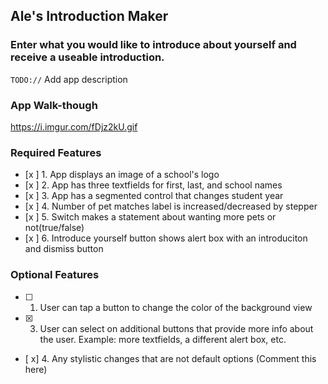 ## Ale's Introduction Maker

### Enter what you would like to introduce about yourself and receive a useable introduction.

`TODO://` Add app description

### App Walk-though

https://i.imgur.com/fDjz2kU.gif

### Required Features

- [x ] 1. App displays an image of a school's logo
- [x ] 2. App has three textfields for first, last, and school names
- [x ] 3. App has a segmented control that changes student year
- [x ] 4. Number of pet matches label is increased/decreased by stepper
- [x ] 5. Switch makes a statement about wanting more pets or not(true/false) 
- [x ] 6. Introduce yourself button shows alert box with an introduciton and dismiss button

### Optional Features

- [ ] 1. User can tap a button to change the color of the background view
- [x] 3. User can select on additional buttons that provide more info about the user. Example: more textfields, a different alert box, etc.
- [ x] 4. Any stylistic changes that are not default options (Comment this here)
